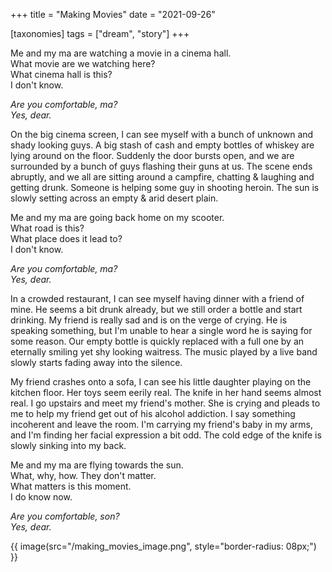 +++
title = "Making Movies"
date = "2021-09-26"

[taxonomies]
tags = ["dream", "story"]
+++

Me and my ma are watching a movie in a cinema hall.  
What movie are we watching here?  
What cinema hall is this?  
I don't know.  
<!-- more -->
*Are you comfortable, ma?*  
*Yes, dear.*  

On the big cinema screen, I can see myself with a bunch of unknown and shady looking guys. A big stash of cash and empty bottles of whiskey are lying around on the floor. Suddenly the door bursts open, and we are surrounded by a bunch of guys flashing their guns at us. The scene ends abruptly, and we all are sitting around a campfire, chatting & laughing and getting drunk. Someone is helping some guy in shooting heroin. The sun is slowly setting across an empty & arid desert plain.  

Me and my ma are going back home on my scooter.  
What road is this?  
What place does it lead to?  
I don't know.  

*Are you comfortable, ma?*  
*Yes, dear.*  

In a crowded restaurant, I can see myself having dinner with a friend of mine. He seems a bit drunk already, but we still order a bottle and start drinking. My friend is really sad and is on the verge of crying. He is speaking something, but I'm unable to hear a single word he is saying for some reason. Our empty bottle is quickly replaced with a full one by an eternally smiling yet shy looking waitress. The music played by a live band slowly starts fading away into the silence.  

My friend crashes onto a sofa, I can see his little daughter playing on the kitchen floor. Her toys seem eerily real. The knife in her hand seems almost real. I go upstairs and meet my friend's mother. She is crying and pleads to me to help my friend get out of his alcohol addiction. I say something incoherent and leave the room. I'm carrying my friend's baby in my arms, and I'm finding her facial expression a bit odd. The cold edge of the knife is slowly sinking into my back.  

Me and my ma are flying towards the sun.  
What, why, how. They don't matter.  
What matters is this moment.  
I do know now.  

*Are you comfortable, son?*  
*Yes, dear.*  

<p>
{{ image(src="/making_movies_image.png", style="border-radius: 08px;") }}
</p>
